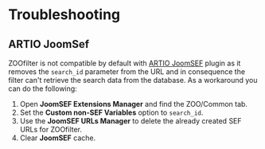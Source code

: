 # Troubleshooting

## ARTIO JoomSef

ZOOfilter is not compatible by default with [ARTIO JoomSEF](http://www.artio.net/joomla-extensions/joomsef) plugin as it removes the `search_id` parameter from the URL and in consequence the filter can't retrieve the search data from the database. As a workaround you can do the following:

1. Open **JoomSEF Extensions Manager** and find the ZOO/Common tab.
2. Set the **Custom non-SEF Variables** option to `search_id`.
3. Use the **JoomSEF URLs Manager** to delete the already created SEF URLs for ZOOfilter.
4. Clear **JoomSEF** cache.
